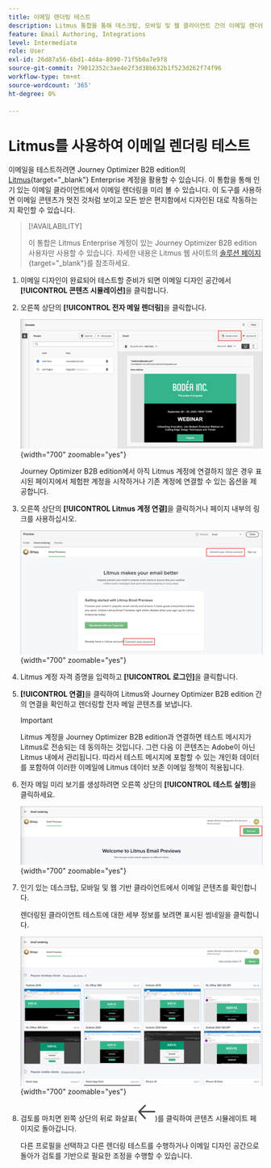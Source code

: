 ```yaml
---
title: 이메일 렌더링 테스트
description: Litmus 통합을 통해 데스크탑, 모바일 및 웹 클라이언트 간의 이메일 렌더링을 테스트하여 Journey Optimizer B2B edition의 받은 편지함 호환성을 확인합니다.
feature: Email Authoring, Integrations
level: Intermediate
role: User
exl-id: 26d87a56-6bd1-4d4a-8090-71f5b0a7e9f8
source-git-commit: 79012352c3ae4e2f3d38b632b1f523d262f74f96
workflow-type: tm+mt
source-wordcount: '365'
ht-degree: 0%

---
```


# Litmus를 사용하여 이메일 렌더링 테스트

이메일을 테스트하려면 Journey Optimizer B2B edition의 [Litmus](https://www.litmus.com/email-testing){target="_blank"} Enterprise 계정을 활용할 수 있습니다. 이 통합을 통해 인기 있는 이메일 클라이언트에서 이메일 렌더링을 미리 볼 수 있습니다. 이 도구를 사용하면 이메일 콘텐츠가 멋진 것처럼 보이고 모든 받은 편지함에서 디자인된 대로 작동하는지 확인할 수 있습니다.

>[!AVAILABILITY]
>
>이 통합은 Litmus Enterprise 계정이 있는 Journey Optimizer B2B edition 사용자만 사용할 수 있습니다. 자세한 내용은 Litmus 웹 사이트의 [솔루션 페이지](https://www.litmus.com/solutions/esp/adobe-journey-optimizer){target="_blank"}를 참조하세요.

1. 이메일 디자인이 완료되어 테스트할 준비가 되면 이메일 디자인 공간에서 **[!UICONTROL 콘텐츠 시뮬레이션]**&#x200B;을 클릭합니다.

1. 오른쪽 상단의 **[!UICONTROL 전자 메일 렌더링]**&#x200B;을 클릭합니다.

   ![전자 메일 렌더링 단추](./assets/email-simulate-render-button.png){width="700" zoomable="yes"}

   Journey Optimizer B2B edition에서 아직 Litmus 계정에 연결하지 않은 경우 표시된 페이지에서 체험판 계정을 시작하거나 기존 계정에 연결할 수 있는 옵션을 제공합니다.

1. 오른쪽 상단의 **[!UICONTROL Litmus 계정 연결]**&#x200B;을 클릭하거나 페이지 내부의 링크를 사용하십시오.

   ![Litmus 계정 연결](./assets/email-simulate-render-litmus-connect.png){width="700" zoomable="yes"}

1. Litmus 계정 자격 증명을 입력하고 **[!UICONTROL 로그인]**&#x200B;을 클릭합니다.

1. **[!UICONTROL 연결]**&#x200B;을 클릭하여 Litmus와 Journey Optimizer B2B edition 간의 연결을 확인하고 렌더링할 전자 메일 콘텐츠를 보냅니다.

   >[!IMPORTANT]
   >
   >Litmus 계정을 Journey Optimizer B2B edition과 연결하면 테스트 메시지가 Litmus로 전송되는 데 동의하는 것입니다. 그런 다음 이 콘텐츠는 Adobe이 아닌 Litmus 내에서 관리됩니다. 따라서 테스트 메시지에 포함할 수 있는 개인화 데이터를 포함하여 이러한 이메일에 Litmus 데이터 보존 이메일 정책이 적용됩니다.

1. 전자 메일 미리 보기를 생성하려면 오른쪽 상단의 **[!UICONTROL 테스트 실행]**&#x200B;을 클릭하세요.

   ![리트머스 렌더링 테스트 실행](./assets/email-simulate-render-litmus-run-test.png){width="700" zoomable="yes"}

1. 인기 있는 데스크탑, 모바일 및 웹 기반 클라이언트에서 이메일 콘텐츠를 확인합니다.

   렌더링된 클라이언트 테스트에 대한 세부 정보를 보려면 표시된 썸네일을 클릭합니다.

   ![리트머스 이메일 미리 보기](./assets/email-simulate-render-litmus-previews.png){width="700" zoomable="yes"}

1. 검토를 마치면 왼쪽 상단의 뒤로 화살표(![필터 표시 또는 숨기기 아이콘](../../assets/do-not-localize/icon_back-arrow.svg))를 클릭하여 콘텐츠 시뮬레이트 페이지로 돌아갑니다.

   다른 프로필을 선택하고 다른 렌더링 테스트를 수행하거나 이메일 디자인 공간으로 돌아가 검토를 기반으로 필요한 조정을 수행할 수 있습니다.
